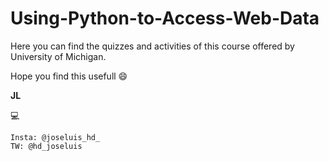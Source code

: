 # Using-Python-to-Access-Web-Data

Here you can find the quizzes and activities of this course offered by University of Michigan.

Hope you find this usefull 😄

**JL**

💻
```
Insta: @joseluis_hd_
TW: @hd_joseluis
```
